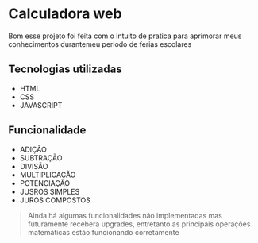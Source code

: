 # Calculadora web  

 Bom esse projeto foi feita com o intuito de pratica para aprimorar meus conhecimentos durantemeu periodo de ferias escolares

 ## Tecnologias utilizadas
 * HTML
 * CSS
 * JAVASCRIPT

## Funcionalidade
 * ADIÇÃO
 * SUBTRAÇÃO
 * DIVISÃO
 * MULTIPLICAÇÃO
 * POTENCIAÇÃO
 * JUSROS SIMPLES
 * JUROS COMPOSTOS



>Ainda há algumas funcionalidades náo implementadas mas futuramente recebera upgrades, entretanto as principais operações matemáticas estão funcionando corretamente 

 
